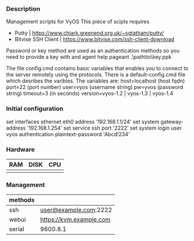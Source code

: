 ### Description
Management scripts for VyOS 
This piece of scipts requires 
- Putty | https://www.chiark.greenend.org.uk/~sgtatham/putty/
- Bitvise SSH Client | https://www.bitvise.com/ssh-client-download 

Password or key method are used as an authentication methods so you need to provide a key with and agent help
pageant .\path\to\key.ppk

The file config.cmd contains basic variables that enables you to connect to the server remotely using the protocols. There is a default-config.cmd file which desribes the varibles. The variables are:
host=localhost (host fqdn)
port=22 (port number)
user=vyos (username string)
pw=yvos (password string)
timeout=3 (in seconds)
version=vyos-1.2 | vyos-1.3 | vyos-1.4

### Initial configuration
set interfaces ethernet eth0 address '192.168.1.1/24'
set system gateway-address '192.168.1.254'
set service ssh port '2222'
set system login user vyos authentication plaintext-password 'Abcd!234'


### Hardware
| RAM | DISK | CPU |
|-----|------|-----|
|     |      |     |

### Management
|methods|                         |
|-------|-------------------------|
|ssh    | user@example.com:2222   |
|webui  | https://kvm.example.com |
|serial | 9600.8.1                |